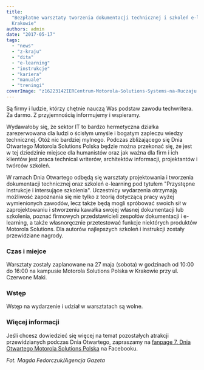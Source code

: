 ```yaml
---
title:
  "Bezpłatne warsztaty tworzenia dokumentacji technicznej i szkoleń e-learning w
  Krakowie"
authors: admin
date: "2017-05-17"
tags:
  - "news"
  - "z-kraju"
  - "dita"
  - "e-learning"
  - "instrukcje"
  - "kariera"
  - "manuale"
  - "treningi"
coverImage: "z16223142IERCentrum-Motorola-Solutions-Systems-na-Ruczaju.jpg"
---
```


Są firmy i ludzie, którzy chętnie nauczą Was podstaw zawodu techwritera. Za
darmo. Z przyjemnością informujemy i wspieramy.

<!--truncate-->

Wydawałoby się, że sektor IT to bardzo hermetyczna działka zarezerwowana dla
ludzi o ścisłym umyśle i bogatym zapleczu wiedzy technicznej. Otóż nic bardziej
mylnego. Podczas zbliżającego się Dnia Otwartego Motorola Solutions Polska
będzie można przekonać się, że jest w tej dziedzinie miejsce dla humanistów oraz
jak ważna dla firm i ich klientów jest praca technical writerów, architektów
informacji, projektantów i twórców szkoleń.

W ramach Dnia Otwartego odbędą się warsztaty projektowania i tworzenia
dokumentacji technicznej oraz szkoleń e-learning pod tytułem "Przystępne
instrukcje i intersujące szkolenia". Uczestnicy wydarzenia otrzymają możliwość
zapoznania się nie tylko z teorią dotyczącą pracy wyżej wymienionych zawodów,
lecz także będą mogli spróbować swoich sił w zaprojektowaniu i stworzeniu
kawałka swojej własnej dokumentacji lub szkolenia, poznać firmowych
przedstawicieli zespołów dokumentacji i e-learning, a także własnoręcznie
przetestować funkcje niektórych produktów Motorola Solutions. Dla autorów
najlepszych szkoleń i instrukcji zostały przewidziane nagrody.

### Czas i miejce

Warsztaty zostały zaplanowane na 27 maja (sobota) w godzinach od 10:00 do 16:00
na kampusie Motorola Solutions Polska w Krakowie przy ul. Czerwone Maki.

### Wstęp

Wstęp na wydarzenie i udział w warsztatach są wolne.

### Więcej informacji

Jeśli chcesz dowiedzieć się więcej na temat pozostałych atrakcji przewidzianych
podczas Dnia Otwartego, zapraszamy na
[fanpage 7. Dnia Otwartego Motorola Solutions Polska](https://www.facebook.com/events/1399371656794463/)
na Facebooku.

_Fot. Magda Fedorczuk/Agencja Gazeta_
